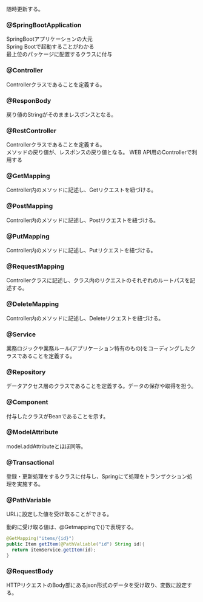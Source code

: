 随時更新する。
### @SpringBootApplication  
SpringBootアプリケーションの大元  
Spring Bootで起動することがわかる  
最上位のパッケージに配置するクラスに付与  
### @Controller
Controllerクラスであることを定義する。
### @ResponBody
戻り値のStringがそのままレスポンスとなる。
### @RestController  
Controllerクラスであることを定義する。  
メソッドの戻り値が、レスポンスの戻り値となる。
WEB API用のControllerで利用する
### @GetMapping
Controller内のメソッドに記述し、Getリクエストを紐づける。
### @PostMapping
Controller内のメソッドに記述し、Postリクエストを紐づける。
### @PutMapping
Controller内のメソッドに記述し、Putリクエストを紐づける。
### @RequestMapping
Controllerクラスに記述し、クラス内のリクエストのそれぞれのルートパスを記述する。
### @DeleteMapping
Controller内のメソッドに記述し、Deleteリクエストを紐づける。
### @Service
業務ロジックや業務ルール(アプリケーション特有のもの)をコーディングしたクラスであることを定義する。
### @Repository
データアクセス層のクラスであることを定義する。データの保存や取得を担う。
### @Component
付与したクラスがBeanであることを示す。
### @ModelAttribute
model.addAttributeとほぼ同等。
### @Transactional
登録・更新処理をするクラスに付与し、Springにて処理をトランザクション処理を実施する。
### @PathVariable
URLに設定した値を受け取ることができる。

動的に受け取る値は、@Getmappingで{}で表現する。

~~~ java
@GetMapping("items/{id}")
public Item getItem(@PathValiable("id") String id){
  return itemService.getItem(id);
}
~~~

### @RequestBody
HTTPリクエストのBody部にあるjson形式のデータを受け取り、変数に設定する。
